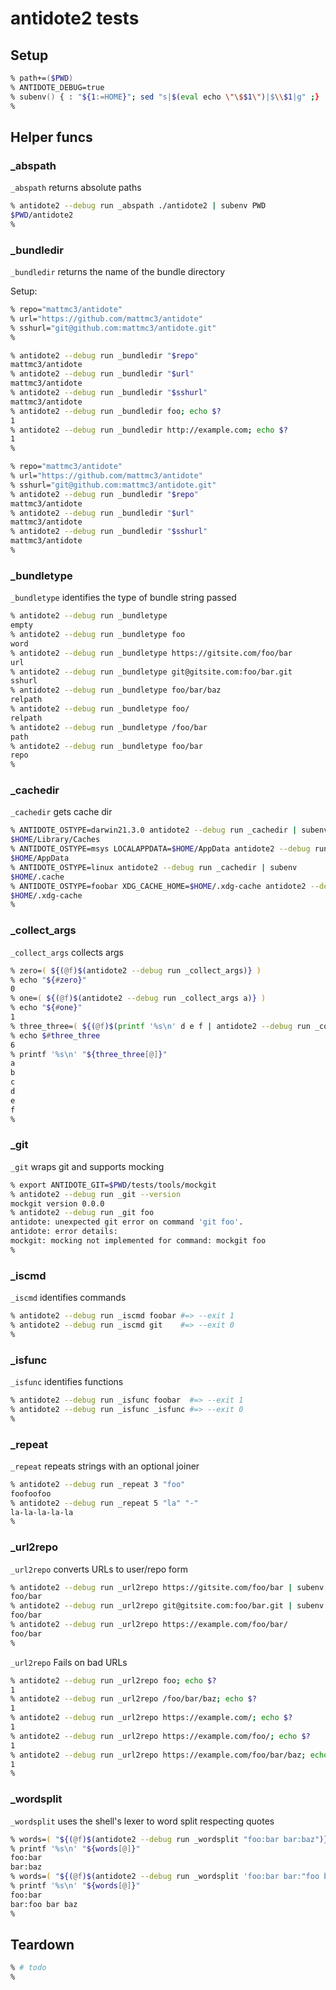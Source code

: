 # antidote2 tests

## Setup

```zsh
% path+=($PWD)
% ANTIDOTE_DEBUG=true
% subenv() { : "${1:=HOME}"; sed "s|$(eval echo \"\$$1\")|$\\$1|g" ;}
%
```

## Helper funcs

### _abspath

`_abspath` returns absolute paths

```zsh
% antidote2 --debug run _abspath ./antidote2 | subenv PWD
$PWD/antidote2
%
```

### _bundledir

`_bundledir` returns the name of the bundle directory

Setup:
```zsh
% repo="mattmc3/antidote"
% url="https://github.com/mattmc3/antidote"
% sshurl="git@github.com:mattmc3/antidote.git"
%
```

```zsh
% antidote2 --debug run _bundledir "$repo"
mattmc3/antidote
% antidote2 --debug run _bundledir "$url"
mattmc3/antidote
% antidote2 --debug run _bundledir "$sshurl"
mattmc3/antidote
% antidote2 --debug run _bundledir foo; echo $?
1
% antidote2 --debug run _bundledir http://example.com; echo $?
1
%
```

```zsh
% repo="mattmc3/antidote"
% url="https://github.com/mattmc3/antidote"
% sshurl="git@github.com:mattmc3/antidote.git"
% antidote2 --debug run _bundledir "$repo"
mattmc3/antidote
% antidote2 --debug run _bundledir "$url"
mattmc3/antidote
% antidote2 --debug run _bundledir "$sshurl"
mattmc3/antidote
%
```

### _bundletype

`_bundletype` identifies the type of bundle string passed

```zsh
% antidote2 --debug run _bundletype
empty
% antidote2 --debug run _bundletype foo
word
% antidote2 --debug run _bundletype https://gitsite.com/foo/bar
url
% antidote2 --debug run _bundletype git@gitsite.com:foo/bar.git
sshurl
% antidote2 --debug run _bundletype foo/bar/baz
relpath
% antidote2 --debug run _bundletype foo/
relpath
% antidote2 --debug run _bundletype /foo/bar
path
% antidote2 --debug run _bundletype foo/bar
repo
%
```

### _cachedir

`_cachedir` gets cache dir

```zsh
% ANTIDOTE_OSTYPE=darwin21.3.0 antidote2 --debug run _cachedir | subenv
$HOME/Library/Caches
% ANTIDOTE_OSTYPE=msys LOCALAPPDATA=$HOME/AppData antidote2 --debug run _cachedir | subenv
$HOME/AppData
% ANTIDOTE_OSTYPE=linux antidote2 --debug run _cachedir | subenv
$HOME/.cache
% ANTIDOTE_OSTYPE=foobar XDG_CACHE_HOME=$HOME/.xdg-cache antidote2 --debug run _cachedir | subenv
$HOME/.xdg-cache
%
```

### _collect_args

`_collect_args` collects args

```zsh
% zero=( ${(@f)$(antidote2 --debug run _collect_args)} )
% echo "${#zero}"
0
% one=( ${(@f)$(antidote2 --debug run _collect_args a)} )
% echo "${#one}"
1
% three_three=( ${(@f)$(printf '%s\n' d e f | antidote2 --debug run _collect_args a b c)} )
% echo $#three_three
6
% printf '%s\n' "${three_three[@]}"
a
b
c
d
e
f
%
```

### _git

`_git` wraps git and supports mocking

```zsh
% export ANTIDOTE_GIT=$PWD/tests/tools/mockgit
% antidote2 --debug run _git --version
mockgit version 0.0.0
% antidote2 --debug run _git foo
antidote: unexpected git error on command 'git foo'.
antidote: error details:
mockgit: mocking not implemented for command: mockgit foo
%
```

### _iscmd

`_iscmd` identifies commands

```zsh
% antidote2 --debug run _iscmd foobar #=> --exit 1
% antidote2 --debug run _iscmd git    #=> --exit 0
%
```

### _isfunc

`_isfunc` identifies functions

```zsh
% antidote2 --debug run _isfunc foobar  #=> --exit 1
% antidote2 --debug run _isfunc _isfunc #=> --exit 0
%
```

### _repeat

`_repeat` repeats strings with an optional joiner

```zsh
% antidote2 --debug run _repeat 3 "foo"
foofoofoo
% antidote2 --debug run _repeat 5 "la" "-"
la-la-la-la-la
%
```

### _url2repo

`_url2repo` converts URLs to user/repo form

```zsh
% antidote2 --debug run _url2repo https://gitsite.com/foo/bar | subenv
foo/bar
% antidote2 --debug run _url2repo git@gitsite.com:foo/bar.git | subenv
foo/bar
% antidote2 --debug run _url2repo https://example.com/foo/bar/
foo/bar
%
```

`_url2repo` Fails on bad URLs

```zsh
% antidote2 --debug run _url2repo foo; echo $?
1
% antidote2 --debug run _url2repo /foo/bar/baz; echo $?
1
% antidote2 --debug run _url2repo https://example.com/; echo $?
1
% antidote2 --debug run _url2repo https://example.com/foo/; echo $?
1
% antidote2 --debug run _url2repo https://example.com/foo/bar/baz; echo $?
1
%
```

### _wordsplit

`_wordsplit` uses the shell's lexer to word split respecting quotes

```zsh
% words=( "${(@f)$(antidote2 --debug run _wordsplit "foo:bar bar:baz")}" )
% printf '%s\n' "${words[@]}"
foo:bar
bar:baz
% words=( "${(@f)$(antidote2 --debug run _wordsplit 'foo:bar bar:"foo bar baz"')}" )
% printf '%s\n' "${words[@]}"
foo:bar
bar:foo bar baz
%
```

## Teardown

```zsh
% # todo
%
```
